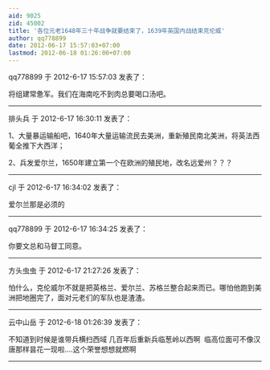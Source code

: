 ```yaml
---
aid: 9025
zid: 45002
title: '各位元老1648年三十年战争就要结束了，1639年英国内战结束克伦威'
author: qq778899
date: 2012-06-17 15:57:03+07:00
lastmod: 2012-06-18 01:26:00+07:00
---
```


qq778899 于 2012-6-17 15:57:03 发表了：

将组建常惫军。我们在海南吃不到肉总要喝口汤吧。

---------

排头兵 于 2012-6-17 16:30:11 发表了：

1、大量暴运输船吧，1640年大量运输流民去美洲，重新殖民南北美洲，将英法西葡全推下大西洋；

2、兵发爱尔兰，1650年建立第一个在欧洲的殖民地，改名远爱州？？？

---------

cjl 于 2012-6-17 16:34:02 发表了：

爱尔兰那是必须的

---------

qq778899 于 2012-6-17 16:34:25 发表了：

你要文总和马督工同意。

---------

方头虫虫 于 2012-6-17 21:27:26 发表了：

怕什么，克伦威尔不就是把英格兰、爱尔兰、苏格兰整合起来而已。哪怕他跑到美洲把地圈完了，面对元老们的军队也是渣渣。

---------

云中山岳 于 2012-6-18 01:26:39 发表了：

不知道到时候是谁带兵横扫西域 几百年后重新兵临葱岭以西啊  临高位面可不像汉唐那样昙花一现啦....这个荣誉想想就燃啊

---------

